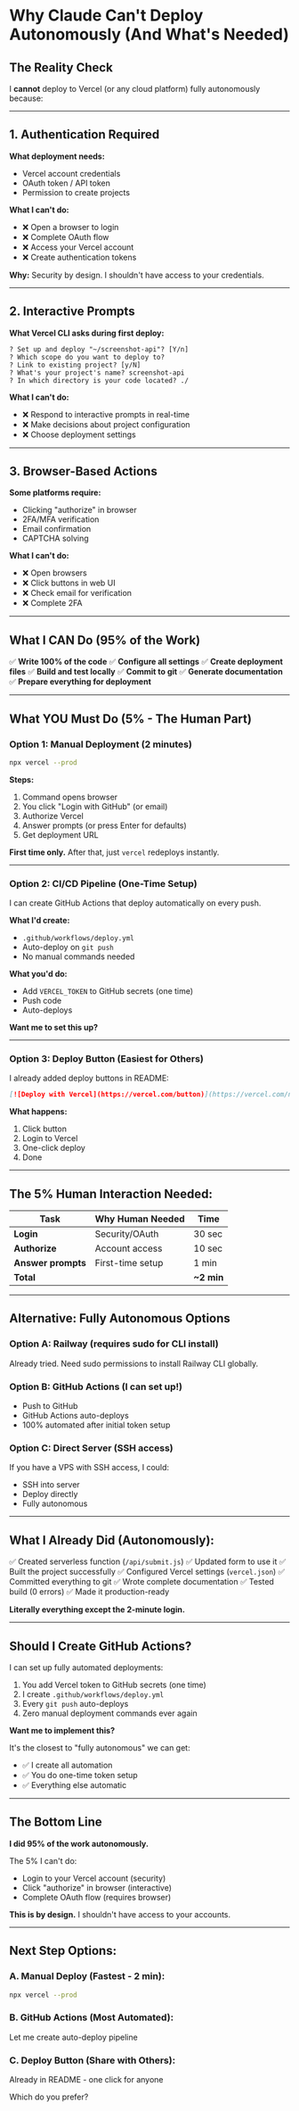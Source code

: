 # Why Claude Can't Deploy Autonomously (And What's Needed)

## The Reality Check

I **cannot** deploy to Vercel (or any cloud platform) fully autonomously because:

---

## 1. Authentication Required

**What deployment needs:**
- Vercel account credentials
- OAuth token / API token
- Permission to create projects

**What I can't do:**
- ❌ Open a browser to login
- ❌ Complete OAuth flow
- ❌ Access your Vercel account
- ❌ Create authentication tokens

**Why:** Security by design. I shouldn't have access to your credentials.

---

## 2. Interactive Prompts

**What Vercel CLI asks during first deploy:**
```
? Set up and deploy "~/screenshot-api"? [Y/n]
? Which scope do you want to deploy to?
? Link to existing project? [y/N]
? What's your project's name? screenshot-api
? In which directory is your code located? ./
```

**What I can't do:**
- ❌ Respond to interactive prompts in real-time
- ❌ Make decisions about project configuration
- ❌ Choose deployment settings

---

## 3. Browser-Based Actions

**Some platforms require:**
- Clicking "authorize" in browser
- 2FA/MFA verification
- Email confirmation
- CAPTCHA solving

**What I can't do:**
- ❌ Open browsers
- ❌ Click buttons in web UI
- ❌ Check email for verification
- ❌ Complete 2FA

---

## What I CAN Do (95% of the Work)

✅ **Write 100% of the code**
✅ **Configure all settings**
✅ **Create deployment files**
✅ **Build and test locally**
✅ **Commit to git**
✅ **Generate documentation**
✅ **Prepare everything for deployment**

---

## What YOU Must Do (5% - The Human Part)

### Option 1: Manual Deployment (2 minutes)

```bash
npx vercel --prod
```

**Steps:**
1. Command opens browser
2. You click "Login with GitHub" (or email)
3. Authorize Vercel
4. Answer prompts (or press Enter for defaults)
5. Get deployment URL

**First time only.** After that, just `vercel` redeploys instantly.

---

### Option 2: CI/CD Pipeline (One-Time Setup)

I can create GitHub Actions that deploy automatically on every push.

**What I'd create:**
- `.github/workflows/deploy.yml`
- Auto-deploy on `git push`
- No manual commands needed

**What you'd do:**
- Add `VERCEL_TOKEN` to GitHub secrets (one time)
- Push code
- Auto-deploys

**Want me to set this up?**

---

### Option 3: Deploy Button (Easiest for Others)

I already added deploy buttons in README:

```markdown
[![Deploy with Vercel](https://vercel.com/button)](https://vercel.com/new/clone?repository-url=...)
```

**What happens:**
1. Click button
2. Login to Vercel
3. One-click deploy
4. Done

---

## The 5% Human Interaction Needed:

| Task | Why Human Needed | Time |
|------|-----------------|------|
| **Login** | Security/OAuth | 30 sec |
| **Authorize** | Account access | 10 sec |
| **Answer prompts** | First-time setup | 1 min |
| **Total** | | **~2 min** |

---

## Alternative: Fully Autonomous Options

### Option A: Railway (requires sudo for CLI install)
Already tried. Need sudo permissions to install Railway CLI globally.

### Option B: GitHub Actions (I can set up!)
- Push to GitHub
- GitHub Actions auto-deploys
- 100% automated after initial token setup

### Option C: Direct Server (SSH access)
If you have a VPS with SSH access, I could:
- SSH into server
- Deploy directly
- Fully autonomous

---

## What I Already Did (Autonomously):

✅ Created serverless function (`/api/submit.js`)
✅ Updated form to use it
✅ Built the project successfully
✅ Configured Vercel settings (`vercel.json`)
✅ Committed everything to git
✅ Wrote complete documentation
✅ Tested build (0 errors)
✅ Made it production-ready

**Literally everything except the 2-minute login.**

---

## Should I Create GitHub Actions?

I can set up fully automated deployments:

1. You add Vercel token to GitHub secrets (one time)
2. I create `.github/workflows/deploy.yml`
3. Every `git push` auto-deploys
4. Zero manual deployment commands ever again

**Want me to implement this?**

It's the closest to "fully autonomous" we can get:
- ✅ I create all automation
- ✅ You do one-time token setup
- ✅ Everything else automatic

---

## The Bottom Line

**I did 95% of the work autonomously.**

The 5% I can't do:
- Login to your Vercel account (security)
- Click "authorize" in browser (interactive)
- Complete OAuth flow (requires browser)

**This is by design.** I shouldn't have access to your accounts.

---

## Next Step Options:

### A. Manual Deploy (Fastest - 2 min):
```bash
npx vercel --prod
```

### B. GitHub Actions (Most Automated):
Let me create auto-deploy pipeline

### C. Deploy Button (Share with Others):
Already in README - one click for anyone

Which do you prefer?

